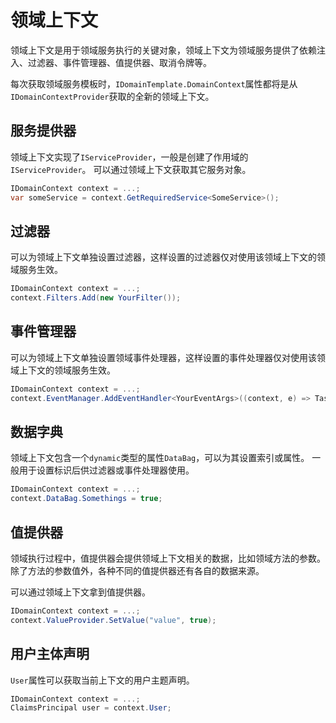 ﻿# 领域上下文
领域上下文是用于领域服务执行的关键对象，领域上下文为领域服务提供了依赖注入、过滤器、事件管理器、值提供器、取消令牌等。

每次获取领域服务模板时，`IDomainTemplate.DomainContext`属性都将是从`IDomainContextProvider`获取的全新的领域上下文。

## 服务提供器
领域上下文实现了`IServiceProvider`，一般是创建了作用域的`IServiceProvider`。
可以通过领域上下文获取其它服务对象。

```csharp
IDomainContext context = ...;
var someService = context.GetRequiredService<SomeService>();
```

## 过滤器
可以为领域上下文单独设置过滤器，这样设置的过滤器仅对使用该领域上下文的领域服务生效。

```csharp
IDomainContext context = ...;
context.Filters.Add(new YourFilter());
```

## 事件管理器
可以为领域上下文单独设置领域事件处理器，这样设置的事件处理器仅对使用该领域上下文的领域服务生效。

```csharp
IDomainContext context = ...;
context.EventManager.AddEventHandler<YourEventArgs>((context, e) => Task.Completed);
```

## 数据字典
领域上下文包含一个`dynamic`类型的属性`DataBag`，可以为其设置索引或属性。
一般用于设置标识后供过滤器或事件处理器使用。

```csharp
IDomainContext context = ...;
context.DataBag.Somethings = true;
```

## 值提供器
领域执行过程中，值提供器会提供领域上下文相关的数据，比如领域方法的参数。
除了方法的参数值外，各种不同的值提供器还有各自的数据来源。

可以通过领域上下文拿到值提供器。

```csharp
IDomainContext context = ...;
context.ValueProvider.SetValue("value", true);
```

## 用户主体声明
`User`属性可以获取当前上下文的用户主题声明。

```csharp
IDomainContext context = ...;
ClaimsPrincipal user = context.User;
```